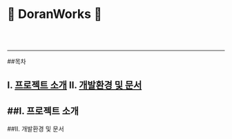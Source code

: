 # :newspaper: DoranWorks :newspaper:
<br><br><hr>
##목차

Ⅰ. [프로젝트 소개](#Ⅰ.-프로젝트-소개)
Ⅱ. [개발환경 및 문서](#Ⅱ.-개발환경-및-문서)
---
##Ⅰ. 프로젝트 소개
-----
##Ⅱ. 개발환경 및 문서
